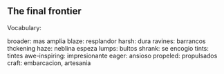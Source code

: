 ## The final frontier 

Vocabulary:

broader: mas amplia 
blaze: resplandor
harsh: dura
ravines: barrancos 
thckening haze: neblina espeza 
lumps: bultos 
shrank: se encogio 
tints: tintes
awe-inspiring: impresionante 
eager: ansioso
propeled: propulsados 
craft: embarcacion, artesania 